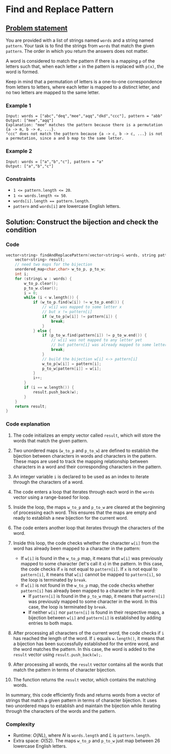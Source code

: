 # Find and Replace Pattern

## [Problem statement](https://leetcode.com/problems/find-and-replace-pattern/)

You are provided with a list of strings named `words` and a string named `pattern`. Your task is to find the strings from `words` that match the given `pattern`. The order in which you return the answers does not matter.

A word is considered to match the pattern if there is a mapping `p` of the letters such that, when each letter `x` in the pattern is replaced with `p(x)`, the word is formed.

Keep in mind that a permutation of letters is a one-to-one correspondence from letters to letters, where each letter is mapped to a distinct letter, and no two letters are mapped to the same letter. 

### Example 1
```text
Input: words = ["abc","deq","mee","aqq","dkd","ccc"], pattern = "abb"
Output: ["mee","aqq"]
Explanation: "mee" matches the pattern because there is a permutation {a -> m, b -> e, ...}. 
"ccc" does not match the pattern because {a -> c, b -> c, ...} is not a permutation, since a and b map to the same letter.
```
### Example 2
```text
Input: words = ["a","b","c"], pattern = "a"
Output: ["a","b","c"]
``` 

### Constraints

* `1 <= pattern.length <= 20`.
* `1 <= words.length <= 50`.
* `words[i].length == pattern.length`.
* `pattern` and `words[i]` are lowercase English letters.

## Solution: Construct the bijection and check the condition

### Code

```cpp
vector<string> findAndReplacePattern(vector<string>& words, string pattern) {
    vector<string> result;  
    // need two maps for the bijection
    unordered_map<char,char> w_to_p, p_to_w;
    int i;
    for (string& w : words) {
        w_to_p.clear();
        p_to_w.clear();
        i = 0;
        while (i < w.length()) {
            if (w_to_p.find(w[i]) != w_to_p.end()) {
                // w[i] was mapped to some letter x
                // but x != pattern[i]
                if (w_to_p[w[i]] != pattern[i]) {
                    break;
                }
            } else {
                if (p_to_w.find(pattern[i]) != p_to_w.end()) {
                    // w[i] was not mapped to any letter yet
                    // but pattern[i] was already mapped to some letter
                    break;
                }
                // build the bijection w[i] <-> pattern[i]
                w_to_p[w[i]] = pattern[i];
                p_to_w[pattern[i]] = w[i];
            }
            i++;
        }
        if (i == w.length()) {
            result.push_back(w);
        }
    }
    return result;
}
```

### Code explanation

1. The code initializes an empty vector called `result`, which will store the words that match the given pattern.

2. Two unordered maps (`w_to_p` and `p_to_w`) are defined to establish the bijection between characters in words and characters in the pattern. These maps are used to track the mapping relationship between characters in a word and their corresponding characters in the pattern.

3. An integer variable `i` is declared to be used as an index to iterate through the characters of a word.

4. The code enters a loop that iterates through each word in the `words` vector using a range-based for loop.

5. Inside the loop, the maps `w_to_p` and `p_to_w` are cleared at the beginning of processing each word. This ensures that the maps are empty and ready to establish a new bijection for the current word.

6. The code enters another loop that iterates through the characters of the word.

7. Inside this loop, the code checks whether the character `w[i]` from the word has already been mapped to a character in the pattern:
   - If `w[i]` is found in the `w_to_p` map, it means that `w[i]` was previously mapped to some character (let's call it `x`) in the pattern. In this case, the code checks if `x` is not equal to `pattern[i]`. If `x` is not equal to `pattern[i]`, it means that `w[i]` cannot be mapped to `pattern[i]`, so the loop is terminated by `break`.
   - If `w[i]` is not found in the `w_to_p` map, the code checks whether `pattern[i]` has already been mapped to a character in the word:
     - If `pattern[i]` is found in the `p_to_w` map, it means that `pattern[i]` was previously mapped to some character in the word. In this case, the loop is terminated by `break`.
     - If neither `w[i]` nor `pattern[i]` is found in their respective maps, a bijection between `w[i]` and `pattern[i]` is established by adding entries to both maps.

8. After processing all characters of the current word, the code checks if `i` has reached the length of the word. If `i` equals `w.length()`, it means that a bijection has been successfully established for the entire word, and the word matches the pattern. In this case, the word is added to the `result` vector using `result.push_back(w);`.

9. After processing all words, the `result` vector contains all the words that match the pattern in terms of character bijection.

12. The function returns the `result` vector, which contains the matching words.

In summary, this code efficiently finds and returns words from a vector of strings that match a given pattern in terms of character bijection. It uses two unordered maps to establish and maintain the bijection while iterating through the characters of the words and the pattern. 

### Complexity
* Runtime: $O(NL)$, where $N$ is `words.length` and $L$ is `pattern.length`.
* Extra space: $O(52)$. The maps `w_to_p` and `p_to_w` just map between 26 lowercase English letters.




